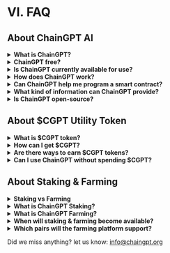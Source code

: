 # VI. FAQ

## About ChainGPT AI

<details>

<summary><strong>What is ChainGPT?</strong> </summary>

ChainGPT is an advanced AI model designed to assist individuals and businesses with everything related to Crypto and Blockchain technology. Access unlimited solutions and use-cases using our advanced AI model: Blockchain analytics, AI trading, smart-contract development, AI auditing, risk management, source of crypto news, and much more. Is&#x20;

</details>

<details>

<summary><strong>ChainGPT free?</strong> </summary>

ChainGPT is currently in its beta stages and we're working diligently to expand our final AI model. In its current beta stage, ChainGPT is free to use for individuals, and not yet accessible for developers and businesses via API. Once our utility token is released, we will make the 1.0 version available, and SDK & API available for individuals, developers, and businesses. At that stage, ChainGPT will no longer be free and users will have a variety of pricing options.&#x20;

</details>

<details>

<summary><strong>Is ChainGPT currently available for use?</strong> </summary>

Yes, we have developed an early beta model for ChainGPT's AI. Individuals and businesses can begin exploring the use cases and solutions that our advanced AI model can offer.&#x20;

</details>

<details>

<summary><strong>How does ChainGPT work?</strong> </summary>

ChainGPT is a pre-trained language model that uses deep learning techniques such as transformer networks to generate human-like text. It has been trained on a large dataset of text related to crypto and blockchain technology, which allows it to understand and respond to natural language queries about the subject. When a user inputs a query, the model processes it and generates a response based on the information it has learned from the training data. The model uses advanced techniques such as attention mechanisms to weigh the importance of different parts of the input and generate a more relevant and accurate response.&#x20;

</details>

<details>

<summary><strong>Can ChainGPT help me program a smart contract?</strong> </summary>

Yes, ChainGPT can provide assistance with programming smart contracts, as well as other tasks related to decentralized applications and AI trading bots.&#x20;

</details>

<details>

<summary><strong>What kind of information can ChainGPT provide?</strong> </summary>

ChainGPT can provide up-to-date information and news about the crypto and blockchain industry, as well as crypto price predictions. It can also assist with programming and development tasks related to crypto and blockchain technology.

</details>

<details>

<summary><strong>Is ChainGPT open-source?</strong></summary>

At ChainGPT, we are dedicated to ensuring the highest quality and security of our AI model. Currently, our GitHub repository is only accessible to our engineers as we work towards the full release of our product. However, we have plans to open-source the code and make it available to the public, along with the launch of our main version of ChainGPT. In the meantime, we are in the beta stage of development and carefully testing and refining our AI technology. Thank you for your understanding and interest in ChainGPT.

</details>

## About $CGPT Utility Token

<details>

<summary><strong>What is $CGPT token?</strong> </summary>

$CCGPT is the utility token behind the ChainGPT ecosystem. It is ultimately the way that individuals and businesses get to access the AI model, ChainGPT, and API. &#x20;

</details>

<details>

<summary><strong>How can I get $CGPT?</strong> </summary>

Currently the $CGPT token is not released, and the official dates for the early sale and launch will be announced in the near future. During the early sale phase, early adopters will get a window opportunity to obtain $CGPT prior to its launch on exchanges. Afterwards, $CGPT will be available to everyone on decentralized and centralized exchanges. &#x20;

</details>

<details>

<summary><strong>Are there ways to earn $CGPT tokens?</strong> </summary>

Yes, there are various ways in which users can earn $CGPT tokens. One of them is by staking and farming, another way is by selling quality prompts on our ChainGPT dedicated prompt marketplace.&#x20;

</details>

<details>

<summary><strong>Can I use ChainGPT without spending $CGPT?</strong> </summary>

Yes, individuals can access ChainGPT without spending $CGPT tokens, by simply staking the required amount for free and unlimited use. Otherwise, you can pay per prompt request. Businesses and developers on the other hand, will require to stake a spendable amount of $CGPT that will be reduced with each prompt call to ChainGPT's API. In short, individuals can use the platform for free, businesses and developers will have to pay based on the API usage.

</details>

## About Staking & Farming

<details>

<summary><strong>Staking vs Farming</strong> </summary>

Staking and farming are generally both ways to earn rewards in the blockchain space. With ChainGPT both staking and farming play an important part of the whole ecosystem. Staking provides users access to ChainGPT, and farming offers a way to earn additional rewards in $CGPT token.&#x20;

</details>

<details>

<summary><strong>What is ChainGPT Staking?</strong> </summary>

**What is ChainGPT Staking?** \
****Staking offers individuals free and unlimited access to ChainGPT without spending their $CGPT tokens with each request. On the other hand, businesses and developers that are interested in using the ChainGPT API, are required to stake a spendable amount of $CGPT that will reduce with each API request.&#x20;

</details>

<details>

<summary><strong>What is ChainGPT Farming?</strong></summary>

**What is ChainGPT Farming?** \
****Farming offers all $CGPT holders ways to earn additional rewards in $CGPT by simply providing liquidity for $CGPT and other pre-approved tokens. Such as stablecoins, popular blockchain coins, and exchange tokens.&#x20;

</details>

<details>

<summary><strong>When will staking &#x26; farming become available?</strong> </summary>

Both staking & farming decentralized applications will become available with the launch of $CGPT token. Until then, users can get familiar with the platform and the design behind it through our documentations and testnet version.&#x20;

</details>

<details>

<summary><strong>Which pairs will the farming platform support?</strong> </summary>

The farming platform will support a variety of pairs, including stable coins, popular blockchain coins, and exchange tokens.

</details>



Did we miss anything? let us know: info@chaingpt.org
